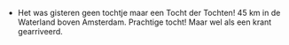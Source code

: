 - Het was gisteren geen tochtje maar een Tocht der Tochten! 45 km in de Waterland boven Amsterdam. Prachtige tocht! Maar wel als een krant gearriveerd.